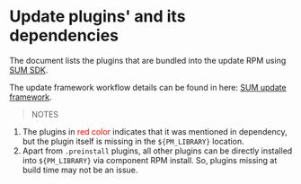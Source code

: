 # Update plugins' and its dependencies

The document lists the plugins that are bundled into the update RPM using [SUM SDK](https://github.com/VeritasOS/software-update-manager/blob/v1/sdk/README.md).

The update framework workflow details can be found in here: [SUM update framework](https://github.com/VeritasOS/software-update-manager/blob/v1/README.md).

> NOTES

1. The plugins in <font color=red>red color</font> indicates that it was mentioned in dependency, but the plugin itself is missing in the `${PM_LIBRARY}` location.
2. Apart from `.preinstall` plugins, all other plugins can be directly installed into `${PM_LIBRARY}` via component RPM install. So, plugins missing at build time may not be an issue.
